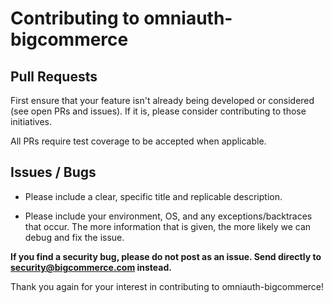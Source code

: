 # Contributing to omniauth-bigcommerce

## Pull Requests

First ensure that your feature isn't already being developed or considered (see open PRs and issues).
If it is, please consider contributing to those initiatives.

All PRs require test coverage to be accepted when applicable.

## Issues / Bugs

* Please include a clear, specific title and replicable description.

* Please include your environment, OS, and any exceptions/backtraces that occur. The more
information that is given, the more likely we can debug and fix the issue.

**If you find a security bug, please do not post as an issue. Send directly to security@bigcommerce.com
instead.**

Thank you again for your interest in contributing to omniauth-bigcommerce!
